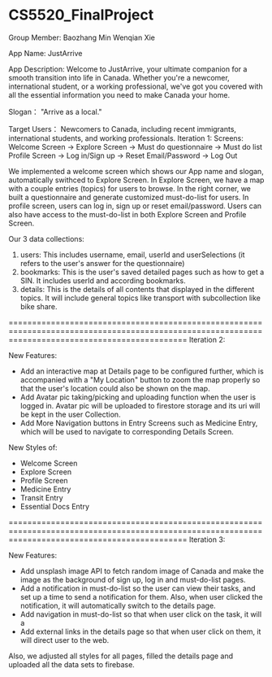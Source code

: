 # CS5520_FinalProject

Group Member:
Baozhang Min
Wenqian Xie

App Name:
JustArrive

App Description:
Welcome to JustArrive, your ultimate companion for a smooth transition into life in Canada. Whether you're a newcomer, international student, or a working professional, we've got you covered with all the essential information you need to make Canada your home.

Slogan：
"Arrive as a local."

Target Users：
Newcomers to Canada, including recent immigrants, international students, and working professionals.
Iteration 1:
Screens:
Welcome Screen ->
Explore Screen -> Must do questionnaire -> Must do list
Profile Screen -> Log in/Sign up -> Reset Email/Password -> Log Out

We implemented a welcome screen which shows our App name and slogan, automatically swithced to Explore Screen.
In Explore Screen, we have a map with a couple entries (topics) for users to browse. In the right corner, we built a questionnaire and generate
customized must-do-list for users. In profile screen, users can log in, sign up or reset email/password. Users can also have access to the must-do-list in both Explore Screen and Profile Screen.

Our 3 data collections:

1. users:
   This includes username, email, userId and userSelections (it refers to the user's answer for the questionnaire)
2. bookmarks:
   This is the user's saved detailed pages such as how to get a SIN. It includes userId and according bookmarks.
3. details:
   This is the details of all contents that displayed in the different topics. It will include general topics like transport with subcollection like bike share.

==================================================================================================================================================
Iteration 2:

New Features:

- Add an interactive map at Details page to be configured further, which is accompanied with a "My Location" button to zoom the map properly so that the user's location could also be shown on the map.
- Add Avatar pic taking/picking and uploading function when the user is logged in. Avatar pic will be uploaded to firestore storage and its uri will be kept in the user Collection.
- Add More Navigation buttons in Entry Screens such as Medicine Entry, which will be used to navigate to corresponding Details Screen.

New Styles of:

- Welcome Screen
- Explore Screen
- Profile Screen
- Medicine Entry
- Transit Entry
- Essential Docs Entry

==================================================================================================================================================
Iteration 3:

New Features:

- Add unsplash image API to fetch random image of Canada and make the image as the background of sign up, log in and must-do-list pages.
- Add a notification in must-do-list so the user can view their tasks, and set up a time to send a notification for them. Also, when user clicked the notification, it will automatically switch to the details page.
- Add navigation in must-do-list so that when user click on the task, it will a
- Add external links in the details page so that when user click on them, it will direct user to the web.

Also, we adjusted all styles for all pages, filled the details page and uploaded all the data sets to firebase.
